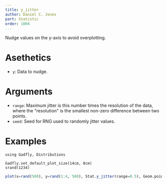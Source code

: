 ```yaml
---
title: y_jitter
author: Daniel C. Jones
part: Statistic
order: 1004
...
```


Nudge values on the y-axis to avoid overplotting.

# Asethetics
  * `y`: Data to nudge.

# Arguments
  * `range`: Maximum jitter is this number times the resolution of the data,
    where the "resolution" is the smallest non-zero difference between two
    points.
  * `seed`: Seed for RNG used to randomly jitter values.

# Examples

```{.julia hide="true" results="none"}
using Gadfly, Distributions

Gadfly.set_default_plot_size(14cm, 8cm)
srand(1234)
```

```julia
plot(x=rand(500), y=rand(1:4, 500), Stat.y_jitter(range=0.5), Geom.point)
```


